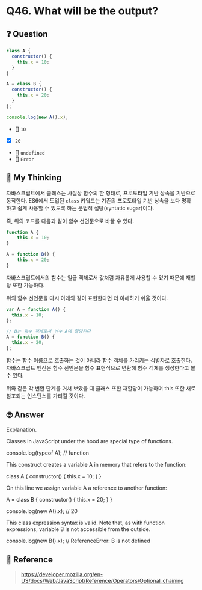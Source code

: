 # Q46. What will be the output?

## ❓ Question

```js
class A {
  constructor() {
    this.x = 10;
  }
}

A = class B {
  constructor() {
    this.x = 20;
  }
};

console.log(new A().x);
```

- [] `10`
- [x] `20`
- [] `undefined`
- [] `Error`

## 🤔 My Thinking

자바스크립트에서 클래스는 사실상 함수의 한 형태로, 프로토타입 기반 상속을 기반으로 동작한다. ES6에서 도입된 `class` 키워드는 기존의 프로토타입 기반 상속을
보다 명확하고 쉽게 사용할 수 있도록 하는 문법적 설탕(syntatic sugar)이다.

즉, 위의 코드를 다음과 같이 함수 선언문으로 바꿀 수 있다.

```js
function A {
    this.x = 10;
}

A = function B() {
    this.x = 20;
}
```

자바스크립트에서의 함수는 일급 객체로서 값처럼 자유롭게 사용할 수 있기 때문에 재할당 또한 가능하다.

위의 함수 선언문을 다시 아래와 같이 표현한다면 더 이해하기 쉬울 것이다.

```js
var A = function A() {
  this.x = 10;
};

// B는 함수 객체로서 변수 A에 할당된다
A = function B() {
  this.x = 20;
};
```

함수는 함수 이름으로 호출하는 것이 아니라 함수 객체를 가리키는 식별자로 호출한다.
자바스크립트 엔진은 함수 선언문을 함수 표현식으로 변환해 함수 객체를 생성한다고 볼 수 있다.

위와 같은 각 변환 단계를 거쳐 보았을 때 클래스 또한 재할당이 가능하며 this 또한 새로 참조되는 인스턴스를 가리킬 것이다.

## 🤓 Answer

Explanation.

Classes in JavaScript under the hood are special type of functions.

console.log(typeof A); // function

This construct creates a variable A in memory that refers to the function:

class A {
constructor() {
this.x = 10;
}
}

On this line we assign variable A a reference to another function:

A = class B {
constructor() {
this.x = 20;
}
}

console.log(new A().x); // 20

This class expression syntax is valid. Note that, as with function expressions, variable B is not accessible from the outside.

console.log(new B().x); // ReferenceError: B is not defined

## 📄 Reference

> https://developer.mozilla.org/en-US/docs/Web/JavaScript/Reference/Operators/Optional_chaining

```

```
